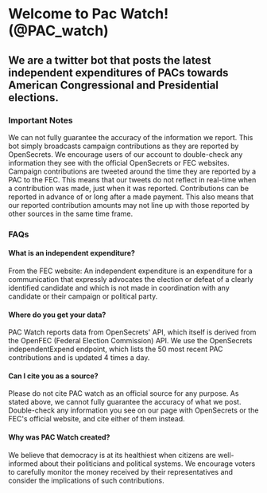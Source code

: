 # Welcome to Pac Watch! (@PAC_watch)
## We are a twitter bot that posts the latest independent expenditures of PACs towards American Congressional and Presidential elections.

### Important Notes
We can not fully guarantee the accuracy of the information we report. This bot simply broadcasts campaign contributions as they are reported by OpenSecrets. We encourage users of our account to double-check any information they see with the official OpenSecrets or FEC websites. Campaign contributions are tweeted around the time they are reported by a PAC to the FEC. This means that our tweets do not reflect in real-time when a contribution was made, just when it was reported. Contributions can be reported in advance of or long after a made payment. This also means that our reported contribution amounts may not line up with those reported by other sources in the same time frame.

### FAQs
#### What is an independent expenditure?
From the FEC website: An independent expenditure is an expenditure for a communication that expressly advocates the election or defeat of a clearly identified candidate and which is not made in coordination with any candidate or their campaign or political party.

#### Where do you get your data?
PAC Watch reports data from OpenSecrets' API, which itself is derived from the OpenFEC (Federal Election Commission) API. We use the OpenSecrets independentExpend endpoint, which lists the 50 most recent PAC contributions and is updated 4 times a day.

#### Can I cite you as a source?
Please do not cite PAC watch as an official source for any purpose. As stated above, we cannot fully guarantee the accuracy of what we post. Double-check any information you see on our page with OpenSecrets or the FEC's official website, and cite either of them instead.

#### Why was PAC Watch created?
We believe that democracy is at its healthiest when citizens are well-informed about their politicians and political systems. We encourage voters to carefully monitor the money received by their representatives and consider the implications of such contributions.
